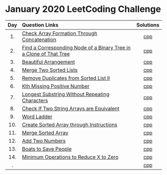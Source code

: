 # January 2020 LeetCoding Challenge

| Day | Question Links | Solutions |
| :-: | :------------- | :-------: |
| 1.  | [Check Array Formation Through Concatenation](https://leetcode.com/explore/challenge/card/january-leetcoding-challenge-2021/579/week-1-january-1st-january-7th/3589/) | [cpp](./01.%20Check%20Array%20Formation%20Through%20Concatenation.cpp) |
| 2.  | [Find a Corresponding Node of a Binary Tree in a Clone of That Tree](https://leetcode.com/explore/challenge/card/january-leetcoding-challenge-2021/579/week-1-january-1st-january-7th/3590/) | [cpp](./02.%20Find%20a%20Corresponding%20Node%20of%20a%20Binary%20Tree%20in%20a%20Clone%20of%20That%20Tree.cpp) |
| 3.  | [Beautiful Arrangement](https://leetcode.com/explore/challenge/card/january-leetcoding-challenge-2021/579/week-1-january-1st-january-7th/3591/) | [cpp](./03.%20Beautiful%20Arrangement.cpp) |
| 4.  | [Merge Two Sorted Lists](https://leetcode.com/explore/challenge/card/january-leetcoding-challenge-2021/579/week-1-january-1st-january-7th/3592/) | [cpp](./04.%20Merge%20Two%20Sorted%20Lists.cpp) |
| 5.  | [Remove Duplicates from Sorted List II](https://leetcode.com/explore/challenge/card/january-leetcoding-challenge-2021/579/week-1-january-1st-january-7th/3593/) | [cpp](./05.%20Remove%20Duplicates%20from%20Sorted%20List%20II.cpp) |
| 6.  | [Kth Missing Positive Number](https://leetcode.com/explore/challenge/card/january-leetcoding-challenge-2021/579/week-1-january-1st-january-7th/3594/) | [cpp](./06.%20Kth%20Missing%20Positive%20Number.cpp) |
| 7.  | [Longest Substring Without Repeating Characters](https://leetcode.com/explore/challenge/card/january-leetcoding-challenge-2021/579/week-1-january-1st-january-7th/3595/) | [cpp](./07.%20Longest%20Substring%20Without%20Repeating%20Characters.cpp) |
| 8.  | [Check If Two String Arrays are Equivalent](https://leetcode.com/explore/challenge/card/january-leetcoding-challenge-2021/580/week-2-january-8th-january-14th/3597/) | [cpp](./08.%20Check%20If%20Two%20String%20Arrays%20are%20Equivalent.cpp) |
| 9.  | [Word Ladder](https://leetcode.com/explore/challenge/card/january-leetcoding-challenge-2021/580/week-2-january-8th-january-14th/3598/) | [cpp](./09.%20Word%20Ladder.cpp) |
| 10.  | [Create Sorted Array through Instructions](https://leetcode.com/explore/challenge/card/january-leetcoding-challenge-2021/580/week-2-january-8th-january-14th/3599/) | [cpp](./10.%20.cpp) |
| 11.  | [Merge Sorted Array](https://leetcode.com/explore/challenge/card/january-leetcoding-challenge-2021/580/week-2-january-8th-january-14th/3600/) | [cpp](./11.%20Merge%20Sorted%20Array.cpp) |
| 12.  | [Add Two Numbers](https://leetcode.com/explore/challenge/card/january-leetcoding-challenge-2021/580/week-2-january-8th-january-14th/3601/) | [cpp](./12.%20Add%20Two%20Numbers.cpp) |
| 13.  | [Boats to Save People](https://leetcode.com/explore/challenge/card/january-leetcoding-challenge-2021/580/week-2-january-8th-january-14th/3602/) | [cpp](./13.%20Boats%20to%20Save%20People.cpp) |
| 14.  | [Minimum Operations to Reduce X to Zero](https://leetcode.com/explore/challenge/card/january-leetcoding-challenge-2021/580/week-2-january-8th-january-14th/3603/) | [cpp](./14.%20Minimum%20Operations%20to%20Reduce%20X%20to%20Zero.cpp) |
| .  | []() | [cpp](./.cpp) |
